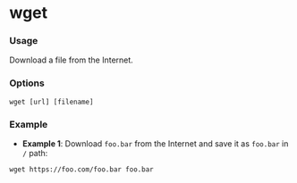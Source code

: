 # wget

### Usage
Download a file from the Internet.

### Options
```
wget [url] [filename]
```

### Example

- **Example 1**: Download `foo.bar` from the Internet and save it as `foo.bar` in `/` path:
```
wget https://foo.com/foo.bar foo.bar
```